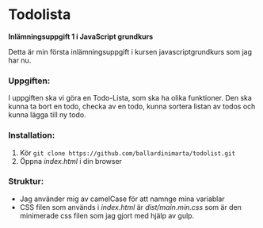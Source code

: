 # Todolista #

**Inlämningsuppgift 1 i JavaScript grundkurs**

Detta är min första inlämningsuppgift i kursen javascriptgrundkurs som jag har nu. 

### Uppgiften: ###

I uppgiften ska vi göra en Todo-Lista, som ska ha olika funktioner.
Den ska kunna ta bort en todo, checka av en todo, kunna sortera listan av todos och kunna lägga till ny todo.


### Installation: ###

1. Kör `git clone https://github.com/ballardinimarta/todolist.git`
2. Öppna *index.html* i din browser

### Struktur: ###

* Jag använder mig av camelCase för att namnge mina variablar
* CSS filen som används i *index.html* är *dist/main.min.css* som är den minimerade css filen som jag gjort med hjälp av gulp.

